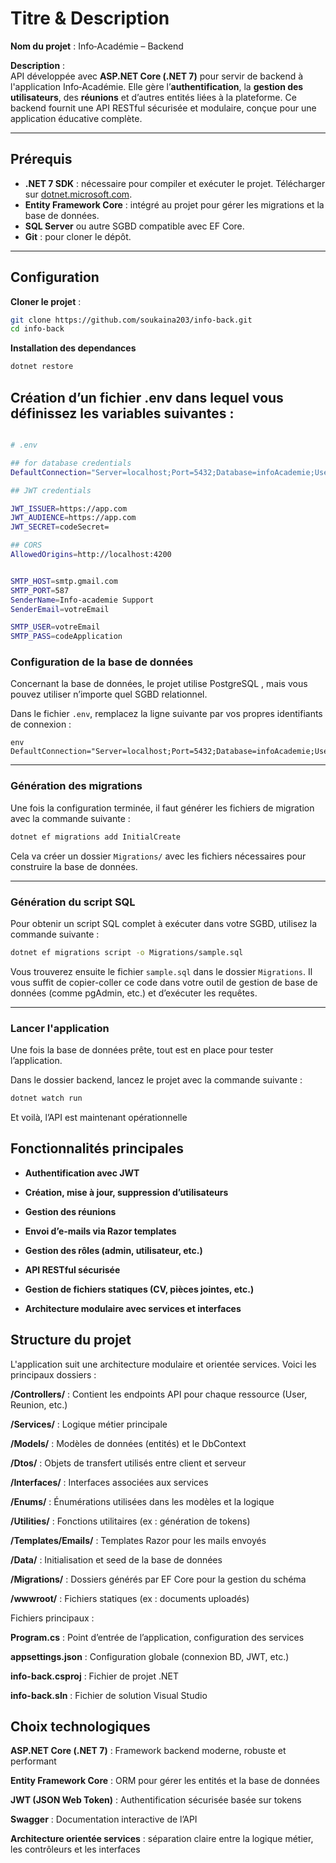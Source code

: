 # Titre & Description

**Nom du projet** : Info‑Académie – Backend

**Description** :  
API développée avec **ASP.NET Core (.NET 7)** pour servir de backend à l'application Info‑Académie. Elle gère l’**authentification**, la **gestion des utilisateurs**, des **réunions** et d’autres entités liées à la plateforme. Ce backend fournit une API RESTful sécurisée et modulaire, conçue pour une application éducative complète.

---

## Prérequis

- **.NET 7 SDK** : nécessaire pour compiler et exécuter le projet. Télécharger sur [dotnet.microsoft.com](https://dotnet.microsoft.com/).
- **Entity Framework Core** : intégré au projet pour gérer les migrations et la base de données.
- **SQL Server** ou autre SGBD compatible avec EF Core.
- **Git** : pour cloner le dépôt.

---

## Configuration

**Cloner le projet** :
```bash
git clone https://github.com/soukaina203/info-back.git
cd info-back
```
**Installation des dependances**
```bash
dotnet restore
```

## Création d’un fichier .env dans lequel vous définissez les variables suivantes :  
```bash

# .env

## for database credentials
DefaultConnection="Server=localhost;Port=5432;Database=infoAcademie;Username=postgres;Password=pwd"

## JWT credentials

JWT_ISSUER=https://app.com
JWT_AUDIENCE=https://app.com
JWT_SECRET=codeSecret=

## CORS
AllowedOrigins=http://localhost:4200


SMTP_HOST=smtp.gmail.com
SMTP_PORT=587
SenderName=Info-academie Support
SenderEmail=votreEmail

SMTP_USER=votreEmail
SMTP_PASS=codeApplication

```



### Configuration de la base de données

Concernant la base de données, le projet utilise PostgreSQL , mais  vous pouvez utiliser n’importe quel SGBD relationnel.

Dans le fichier `.env`, remplacez la ligne suivante par vos propres identifiants de connexion :

```
env
DefaultConnection="Server=localhost;Port=5432;Database=infoAcademie;Username=postgres;Password=maRaNV"

```

---

### Génération des migrations

Une fois la configuration terminée, il faut générer les fichiers de migration avec la commande suivante :

```bash
dotnet ef migrations add InitialCreate
```

Cela va créer un dossier `Migrations/` avec les fichiers nécessaires pour construire la base de données.

---

### Génération du script SQL

Pour obtenir un script SQL complet à exécuter dans votre SGBD, utilisez la commande suivante :

```bash
dotnet ef migrations script -o Migrations/sample.sql
```

Vous trouverez ensuite le fichier `sample.sql` dans le dossier `Migrations`. Il vous suffit de copier-coller ce code dans votre outil de gestion de base de données (comme pgAdmin, etc.) et d’exécuter les requêtes.

---

### Lancer l'application

Une fois la base de données prête, tout est en place pour tester l’application.

Dans le dossier backend, lancez le projet avec la commande suivante :

```bash
dotnet watch run
```

Et voilà, l’API est maintenant opérationnelle

## Fonctionnalités principales
- **Authentification avec JWT**

- **Création, mise à jour, suppression d’utilisateurs**

- **Gestion des réunions**

- **Envoi d’e-mails via Razor templates**

- **Gestion des rôles (admin, utilisateur, etc.)**

- **API RESTful sécurisée**

- **Gestion de fichiers statiques (CV, pièces jointes, etc.)**

- **Architecture modulaire avec services et interfaces**

## Structure du projet

L'application suit une architecture modulaire et orientée services. Voici les principaux dossiers :

**/Controllers/** : Contient les endpoints API pour chaque ressource (User, Reunion, etc.)

**/Services/** : Logique métier principale

**/Models/** : Modèles de données (entités) et le DbContext

**/Dtos/** : Objets de transfert utilisés entre client et serveur

**/Interfaces/** : Interfaces associées aux services

**/Enums/** : Énumérations utilisées dans les modèles et la logique

**/Utilities/** : Fonctions utilitaires (ex : génération de tokens)

**/Templates/Emails/** : Templates Razor pour les mails envoyés

**/Data/** : Initialisation et seed de la base de données

**/Migrations/** : Dossiers générés par EF Core pour la gestion du schéma

**/wwwroot/** : Fichiers statiques (ex : documents uploadés)

Fichiers principaux :

**Program.cs** : Point d’entrée de l’application, configuration des services

**appsettings.json** : Configuration globale (connexion BD, JWT, etc.)

**info-back.csproj** : Fichier de projet .NET

**info-back.sln** : Fichier de solution Visual Studio

## Choix technologiques
**ASP.NET Core (.NET 7)** : Framework backend moderne, robuste et performant

**Entity Framework Core** : ORM pour gérer les entités et la base de données

**JWT (JSON Web Token)** : Authentification sécurisée basée sur tokens

**Swagger** : Documentation interactive de l’API

**Architecture orientée services** : séparation claire entre la logique métier, les contrôleurs et les interfaces


